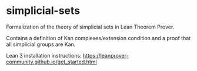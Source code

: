 # simplicial-sets

Formalization of the theory of simplicial sets in Lean Theorem Prover.

Contains a definition of Kan complexes/extension condition and a proof that all simplicial groups are Kan.

Lean 3 installation instructions: https://leanprover-community.github.io/get_started.html
